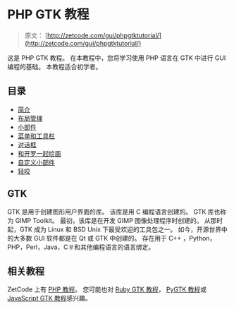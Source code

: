 # PHP GTK 教程

> 原文： [http://zetcode.com/gui/phpgtktutorial/](http://zetcode.com/gui/phpgtktutorial/)

这是 PHP GTK 教程。 在本教程中，您将学习使用 PHP 语言在 GTK 中进行 GUI 编程的基础。 本教程适合初学者。

## 目录



*   [简介](introduction/)
*   [布局管理](layoutmanagement/)
*   [小部件](widgets/)
*   [菜单和工具栏](menustoolbars/)
*   [对话框](dialogs/)
*   [和开罗一起绘画](cairo/)
*   [自定义小部件](customwidget/)
*   [轻咬](nibbles/)



## GTK

GTK 是用于创建图形用户界面的库。 该库是用 C 编程语言创建的。 GTK 库也称为 GIMP Toolkit。 最初，该库是在开发 GIMP 图像处理程序时创建的。 从那时起，GTK 成为 Linux 和 BSD Unix 下最受欢迎的工具包之一。 如今，开源世界中的大多数 GUI 软件都是在 Qt 或 GTK 中创建的。 存在用于 C++ ，Python，PHP，Perl，Java，C＃和其他编程语言的语言绑定。

## 相关教程

ZetCode 上有 [PHP 教程](/lang/php/)。 您可能也对 [Ruby GTK 教程](/gui/rubygtk/)， [PyGTK 教程](/gui/pygtk/)或 [JavaScript GTK 教程](/gui/javascriptgtktutorial/)感兴趣。